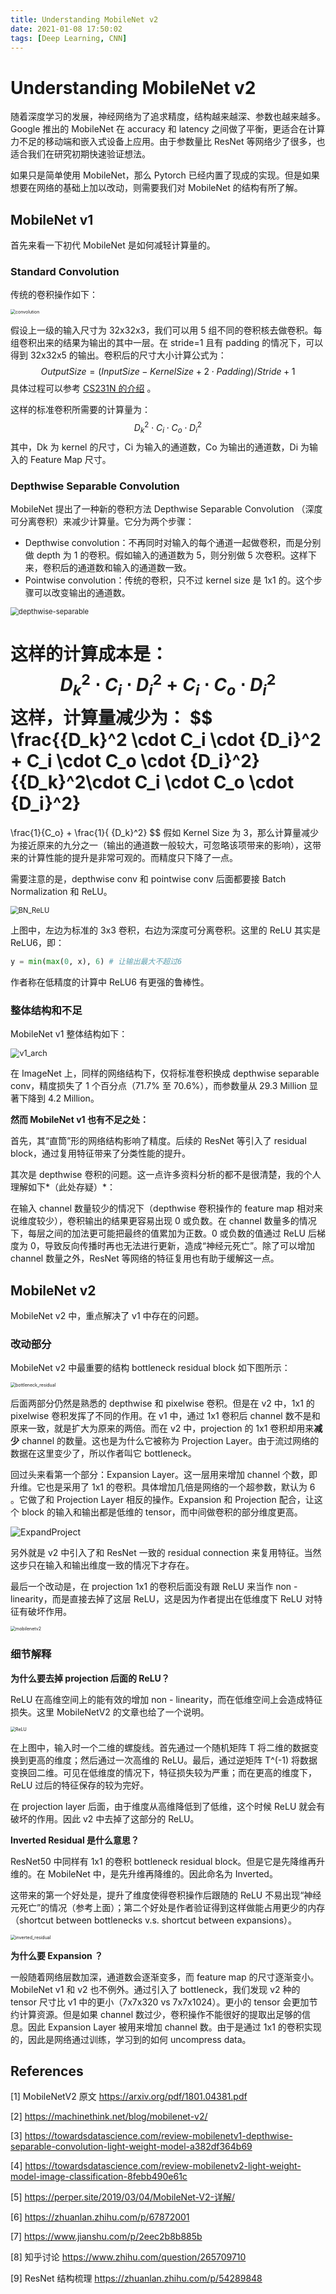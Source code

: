 ```yaml
---
title: Understanding MobileNet v2
date: 2021-01-08 17:50:02
tags: [Deep Learning, CNN]
---
```


# Understanding MobileNet v2

随着深度学习的发展，神经网络为了追求精度，结构越来越深、参数也越来越多。Google 推出的 MobileNet 在 accuracy 和 latency 之间做了平衡，更适合在计算力不足的移动端和嵌入式设备上应用。由于参数量比 ResNet 等网络少了很多，也适合我们在研究初期快速验证想法。

如果只是简单使用 MobileNet，那么 Pytorch 已经内置了现成的实现。但是如果想要在网络的基础上加以改动，则需要我们对 MobileNet 的结构有所了解。

## MobileNet v1

首先来看一下初代 MobileNet 是如何减轻计算量的。

### Standard Convolution

传统的卷积操作如下：

<img src="/img/mobilenetv2/convolution.jpeg" alt="convolution" style="zoom:50%;" />

假设上一级的输入尺寸为 32x32x3，我们可以用 5 组不同的卷积核去做卷积。每组卷积出来的结果为输出的其中一层。在 stride=1 且有 padding 的情况下，可以得到 32x32x5 的输出。卷积后的尺寸大小计算公式为：
$$
OutputSize = (InputSize - KernelSize + 2\cdot Padding)/Stride + 1
$$
具体过程可以参考 [CS231N 的介绍](https://cs231n.github.io/convolutional-networks/) 。

这样的标准卷积所需要的计算量为：
$$
{D_k}^2\cdot C_i \cdot C_o \cdot {D_i}^2
$$
其中，Dk 为 kernel 的尺寸，Ci 为输入的通道数，Co 为输出的通道数，Di 为输入的 Feature Map 尺寸。

### Depthwise Separable Convolution

MobileNet 提出了一种新的卷积方法 Depthwise Separable Convolution （深度可分离卷积）来减少计算量。它分为两个步骤：

- Depthwise convolution：不再同时对输入的每个通道一起做卷积，而是分别做 depth 为 1 的卷积。假如输入的通道数为 5，则分别做 5 次卷积。这样下来，卷积后的通道数和输入的通道数一致。
- Pointwise convolution：传统的卷积，只不过 kernel size 是 1x1 的。这个步骤可以改变输出的通道数。

<img src="/img/mobilenetv2/depthwise-separable.png" alt="depthwise-separable" style="zoom:80%;" />

这样的计算成本是：
$$
{D_k}^2 \cdot C_i \cdot {D_i}^2 + C_i \cdot C_o \cdot {D_i}^2
$$
这样，计算量减少为：
$$
\frac{{D_k}^2 \cdot C_i \cdot {D_i}^2 + C_i \cdot C_o \cdot {D_i}^2}
{{D_k}^2\cdot C_i \cdot C_o \cdot {D_i}^2}
=
\frac{1}{C_o} + \frac{1}{ {D_k}^2}
$$
假如 Kernel Size 为 3，那么计算量减少为接近原来的九分之一（输出的通道数一般较大，可忽略该项带来的影响），这带来的计算性能的提升是非常可观的。而精度只下降了一点。

需要注意的是，depthwise conv 和 pointwise conv 后面都要接 Batch Normalization 和 ReLU。

<img src="/img/mobilenetv2/BN_ReLU.png" alt="BN_ReLU" style="zoom:80%;" />

上图中，左边为标准的 3x3 卷积，右边为深度可分离卷积。这里的 ReLU 其实是 ReLU6，即：

```python
y = min(max(0, x), 6) # 让输出最大不超过6
```

作者称在低精度的计算中 ReLU6 有更强的鲁棒性。

### 整体结构和不足

MobileNet v1 整体结构如下：

<img src="/img/mobilenetv2/v1_arch.png" alt="v1_arch" style="zoom:90%;" />

在 ImageNet 上，同样的网络结构下，仅将标准卷积换成 depthwise separable conv，精度损失了 1 个百分点（71.7% 至 70.6%），而参数量从 29.3 Million 显著下降到 4.2 Million。

**然而 MobileNet v1 也有不足之处：**

首先，其“直筒”形的网络结构影响了精度。后续的 ResNet 等引入了 residual block，通过复用特征带来了分类性能的提升。

其次是 depthwise 卷积的问题。这一点许多资料分析的都不是很清楚，我的个人理解如下*（此处存疑）*：

在输入 channel 数量较少的情况下（depthwise 卷积操作的 feature map 相对来说维度较少），卷积输出的结果更容易出现 0 或负数。在 channel 数量多的情况下，每层之间的加法更可能把最终的值累加为正数。0 或负数的值通过 ReLU 后梯度为 0，导致反向传播时再也无法进行更新，造成“神经元死亡”。除了可以增加 channel 数量之外，ResNet 等网络的特征复用也有助于缓解这一点。

## MobileNet v2

MobileNet v2 中，重点解决了 v1 中存在的问题。

### 改动部分

MobileNet v2 中最重要的结构 bottleneck residual block 如下图所示：

<img src="/img/mobilenetv2/bottleneck_residual.png" alt="bottleneck_residual" style="zoom:50%;" />

后面两部分仍然是熟悉的 depthwise 和 pixelwise 卷积。但是在 v2 中，1x1 的 pixelwise 卷积发挥了不同的作用。在 v1 中，通过 1x1 卷积后 channel 数不是和原来一致，就是扩大为原来的两倍。而在 v2 中，projection 的 1x1 卷积却用来**减少** channel 的数量。这也是为什么它被称为 Projection Layer。由于流过网络的数据在这里变少了，所以作者叫它 bottleneck。

回过头来看第一个部分：Expansion Layer。这一层用来增加 channel 个数，即升维。它也是采用了 1x1 的卷积。具体增加几倍是网络的一个超参数，默认为 6 。它做了和 Projection Layer 相反的操作。Expansion 和 Projection 配合，让这个 block 的输入和输出都是低维的 tensor，而中间做卷积的部分维度更高。

![ExpandProject](/img/mobilenetv2/ExpandProject.png)

另外就是 v2 中引入了和 ResNet 一致的 residual connection 来复用特征。当然这步只在输入和输出维度一致的情况下才存在。

最后一个改动是，在 projection 1x1 的卷积后面没有跟 ReLU 来当作 non - linearity，而是直接去掉了这层 ReLU，这是因为作者提出在低维度下 ReLU 对特征有破坏作用。

<img src="/img/mobilenetv2/mobilenetv2.png" alt="mobilenetv2" style="zoom:50%;" />

### 细节解释

**为什么要去掉 projection 后面的 ReLU？**

ReLU 在高维空间上的能有效的增加 non - linearity，而在低维空间上会造成特征损失。这里 MobileNetV2 的文章也给了一个说明。

<img src="/img/mobilenetv2/ReLU.png" alt="ReLU" style="zoom:50%;" />

在上图中，输入时一个二维的螺旋线。首先通过一个随机矩阵 T 将二维的数据变换到更高的维度；然后通过一次高维的 ReLU。最后，通过逆矩阵 T^(-1) 将数据变换回二维。可见在低维度的情况下，特征损失较为严重；而在更高的维度下，ReLU 过后的特征保存的较为完好。

在 projection layer 后面，由于维度从高维降低到了低维，这个时候 ReLU 就会有破坏的作用。因此 v2 中去掉了这部分的 ReLU。

**Inverted Residual 是什么意思？**

ResNet50 中同样有 1x1 的卷积 bottleneck residual block。但是它是先降维再升维的。在 MobileNet 中，是先升维再降维的。因此命名为 Inverted。

这带来的第一个好处是，提升了维度使得卷积操作后跟随的 ReLU 不易出现“神经元死亡”的情况（参考上面）；第二个好处是作者验证得到这样做能占用更少的内存（shortcut between bottlenecks v.s. shortcut between expansions）。

<img src="/img/mobilenetv2/inverted_residual.png" alt="inverted_residual" style="zoom:50%;" />

**为什么要 Expansion ？**

一般随着网络层数加深，通道数会逐渐变多，而 feature map 的尺寸逐渐变小。MobileNet v1 和 v2 也不例外。通过引入了 bottleneck，我们发现 v2 种的 tensor 尺寸比 v1 中的更小（7x7x320 vs 7x7x1024）。更小的 tensor 会更加节约计算资源。但是如果 channel 数过少，卷积操作不能很好的提取出足够的信息。因此 Expansion Layer 被用来增加 channel 数。由于是通过 1x1 的卷积实现的，因此是网络通过训练，学习到的如何 uncompress data。

## References

[1] MobileNetV2 原文 https://arxiv.org/pdf/1801.04381.pdf

[2] https://machinethink.net/blog/mobilenet-v2/

[3] https://towardsdatascience.com/review-mobilenetv1-depthwise-separable-convolution-light-weight-model-a382df364b69

[4] https://towardsdatascience.com/review-mobilenetv2-light-weight-model-image-classification-8febb490e61c

[5] https://perper.site/2019/03/04/MobileNet-V2-详解/

[6] https://zhuanlan.zhihu.com/p/67872001

[7] https://www.jianshu.com/p/2eec2b8b885b

[8] 知乎讨论 https://www.zhihu.com/question/265709710

[9] ResNet 结构梳理 https://zhuanlan.zhihu.com/p/54289848